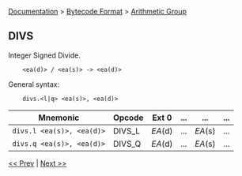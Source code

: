[Documentation](../../README.md) > [Bytecode Format](../README.md) > [Arithmetic Group](../InstructionsArithmetic.md)

## DIVS

Integer Signed Divide.

        <ea(d)> / <ea(s)> -> <ea(d)>

General syntax:

        divs.<l|q> <ea(s)>, <ea(d)>

| Mnemonic | Opcode | Ext 0 | ... | ... | ... |
| - | - | - | - | - | - |
| `divs.l <ea(s)>, <ea(d)>` | DIVS_L | *EA*(d) | ... | *EA*(s) | ... |
| `divs.q <ea(s)>, <ea(d)>` | DIVS_Q | *EA*(d) | ... | *EA*(s) | ... |

[<< Prev](./a_11.md) | [Next >>](./a_13.md)
